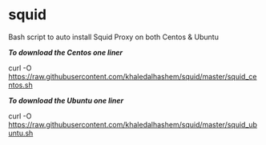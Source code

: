 # squid
Bash script to auto install Squid Proxy on both Centos &amp; Ubuntu

***To download the Centos one liner***

curl -O https://raw.githubusercontent.com/khaledalhashem/squid/master/squid_centos.sh

***To download the Ubuntu one liner***

curl -O https://raw.githubusercontent.com/khaledalhashem/squid/master/squid_ubuntu.sh
